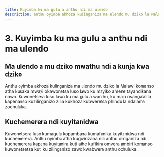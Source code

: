 ```yaml
---
title: Kuyimba ku ma gulu a anthu ndi ma ulendo
description: anthu oyimba akhoza kulinganiza ma ulendo mu dziko la Malawi komanso atha kusaka mwayi okawonetsa luso lawo ku mayiko amene tayandikana nawo.
---
```


# 3. Kuyimba ku ma gulu a anthu ndi ma ulendo

## Ma ulendo a mu dziko mwathu ndi a kunja kwa dziko

Anthu oyimba akhoza kulinganiza ma ulendo mu dziko la Malawi komanso atha kusaka mwayi okawonetsa luso lawo ku mayiko amene tayandikana nawo. Kuwonetsera luso lawo ku ma gulu a wanthu, ku malo osangalalila kapenanso kuzilinganizo zina kukhoza kubweretsa phindu la ndalama zochuluka.

## Kuchemerera ndi kuyitanidwa

Kuwonetsera luso kumagulu kopambana kumafunika kuyitanidwa ndi kuchemerera. Anthu oyimba atha kugwirizana ndi anthu olinganiza ndi kuchemerera kapena kuyitanira kuti athe kufikira omvera ambiri komanso kuwonetsetsa kuti ku zilinganizo zawo kwabwera anthu ochuluka.